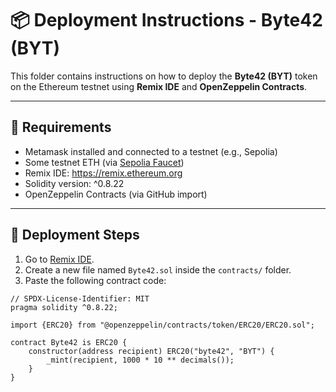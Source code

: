# 📦 Deployment Instructions - Byte42 (BYT)

This folder contains instructions on how to deploy the **Byte42 (BYT)** token on the Ethereum testnet using **Remix IDE** and **OpenZeppelin Contracts**.

---

## 🔧 Requirements

- Metamask installed and connected to a testnet (e.g., Sepolia)
- Some testnet ETH (via [Sepolia Faucet](https://sepoliafaucet.com/))
- Remix IDE: https://remix.ethereum.org
- Solidity version: ^0.8.22
- OpenZeppelin Contracts (via GitHub import)

---

## 📝 Deployment Steps

1. Go to [Remix IDE](https://remix.ethereum.org).
2. Create a new file named `Byte42.sol` inside the `contracts/` folder.
3. Paste the following contract code:

```solidity
// SPDX-License-Identifier: MIT
pragma solidity ^0.8.22;

import {ERC20} from "@openzeppelin/contracts/token/ERC20/ERC20.sol";

contract Byte42 is ERC20 {
    constructor(address recipient) ERC20("byte42", "BYT") {
        _mint(recipient, 1000 * 10 ** decimals());
    }
}
